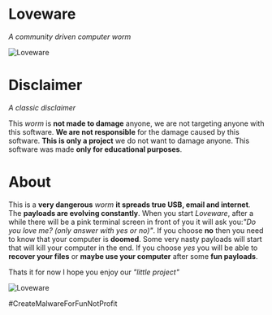 # Loveware
*A community driven computer worm*


![Loveware](https://github.com/TheG0df2ther/Loveware/blob/master/Extras/Loveware.png)

# Disclaimer
*A classic disclaimer*

This *worm* is **not made to damage** anyone, we are not targeting anyone with this
software.
**We are not responsible** for the damage caused by this software.
**This is only a project** we do not want to damage anyone.
This software was made **only for educational purposes**.

# About
This is a **very dangerous** *worm* **it spreads true USB, email and internet**.
The **payloads are evolving constantly**. When you start *Loveware*, after a while there will be a pink terminal screen in front of you
it will ask you:*"Do you love me? (only answer with yes or no)"*.
If you choose **no** then you need to know that your computer is **doomed**.
Some very nasty payloads will start that will kill your computer in the end.
If you choose *yes* you will be able to **recover your files** or **maybe use your
computer** after some **fun payloads**.

Thats it for now I hope you enjoy our *"little project"*

![Loveware](https://github.com/TheG0df2ther/Loveware/blob/master/Extras/Banner.jpg)

#CreateMalwareForFunNotProfit
